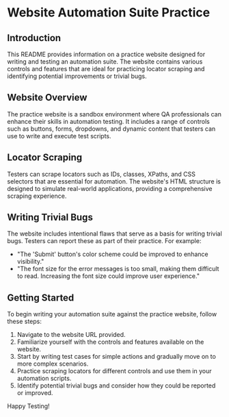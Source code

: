 # Website Automation Suite Practice

## Introduction
This README provides information on a practice website designed for writing and testing an automation suite. The website contains various controls and features that are ideal for practicing locator scraping and identifying potential improvements or trivial bugs.

## Website Overview
The practice website is a sandbox environment where QA professionals can enhance their skills in automation testing. It includes a range of controls such as buttons, forms, dropdowns, and dynamic content that testers can use to write and execute test scripts.

## Locator Scraping
Testers can scrape locators such as IDs, classes, XPaths, and CSS selectors that are essential for automation. The website's HTML structure is designed to simulate real-world applications, providing a comprehensive scraping experience.

## Writing Trivial Bugs
The website includes intentional flaws that serve as a basis for writing trivial bugs. Testers can report these as part of their practice. For example:

- "The 'Submit' button's color scheme could be improved to enhance visibility."
- "The font size for the error messages is too small, making them difficult to read. Increasing the font size could improve user experience."

## Getting Started
To begin writing your automation suite against the practice website, follow these steps:

1. Navigate to the website URL provided.
2. Familiarize yourself with the controls and features available on the website.
3. Start by writing test cases for simple actions and gradually move on to more complex scenarios.
4. Practice scraping locators for different controls and use them in your automation scripts.
5. Identify potential trivial bugs and consider how they could be reported or improved.

Happy Testing!
